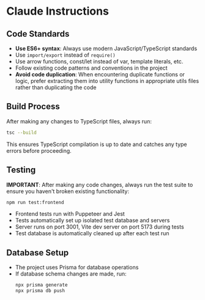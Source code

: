 # Claude Instructions

## Code Standards
- **Use ES6+ syntax**: Always use modern JavaScript/TypeScript standards
- Use `import/export` instead of `require()`
- Use arrow functions, const/let instead of var, template literals, etc.
- Follow existing code patterns and conventions in the project
- **Avoid code duplication**: When encountering duplicate functions or logic, prefer extracting them into utility functions in appropriate utils files rather than duplicating the code

## Build Process
After making any changes to TypeScript files, always run:
```bash
tsc --build
```

This ensures TypeScript compilation is up to date and catches any type errors before proceeding.

## Testing
**IMPORTANT**: After making any code changes, always run the test suite to ensure you haven't broken existing functionality:
```bash
npm run test:frontend
```

- Frontend tests run with Puppeteer and Jest
- Tests automatically set up isolated test database and servers
- Server runs on port 3001, Vite dev server on port 5173 during tests
- Test database is automatically cleaned up after each test run

## Database Setup
- The project uses Prisma for database operations
- If database schema changes are made, run:
  ```bash
  npx prisma generate
  npx prisma db push
  ```